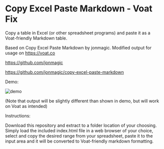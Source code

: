# Copy Excel Paste Markdown - Voat Fix

Copy a table in Excel (or other spreadsheet programs) and paste it as a Voat-friendly Markdown table.

Based on Copy Excel Paste Markdown by jonmagic. Modified output for usage on https://voat.co

https://github.com/jonmagic

https://github.com/jonmagic/copy-excel-paste-markdown

Demo:

![demo](https://cl.ly/120h1K2Q1Y3H/Screen%20Recording%202016-08-31%20at%2010.31%20PM.gif)

(Note that output will be slightly different than shown in demo, but will work on Voat as intended)

Instructions:

Download this repository and extract to a folder location of your choosing. Simply load the included index.html file in a web browser of your choice, select and copy the desired range from your spreadsheet, paste it to the input area and it will be converted to Voat-friendly markdown formatting.